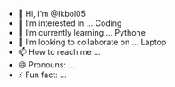 - 👋 Hi, I’m @Ikbol05
- 👀 I’m interested in ... Coding
- 🌱 I’m currently learning ... Pythone
- 💞️ I’m looking to collaborate on ... Laptop
- 📫 How to reach me ... 
- 😄 Pronouns: ...
- ⚡ Fun fact: ...

<!---
Ikbol05/Ikbol05 is a ✨ special ✨ repository because its `README.md` (this file) appears on your GitHub profile.
You can click the Preview link to take a look at your changes.
--->
